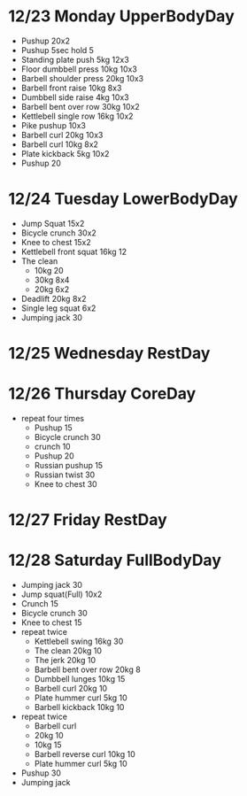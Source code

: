# 12/23 Monday UpperBodyDay
* Pushup 20x2
* Pushup 5sec hold 5
* Standing plate push 5kg 12x3
* Floor dumbbell press 10kg 10x3
* Barbell shoulder press 20kg 10x3
* Barbell front raise 10kg 8x3
* Dumbbell side raise 4kg 10x3
* Barbell bent over row 30kg 10x2
* Kettlebell single row 16kg 10x2
* Pike pushup 10x3
* Barbell curl 20kg 10x3
* Barbell curl 10kg 8x2
* Plate kickback 5kg 10x2
* Pushup 20

# 12/24 Tuesday LowerBodyDay
* Jump Squat 15x2
* Bicycle crunch 30x2
* Knee to chest 15x2
* Kettlebell front squat 16kg 12
* The clean
  * 10kg 20
  * 30kg 8x4
  * 20kg 6x2
* Deadlift 20kg 8x2
* Single leg squat 6x2
* Jumping jack 30

# 12/25 Wednesday RestDay

# 12/26 Thursday CoreDay
* repeat four times
  * Pushup 15
  * Bicycle crunch 30
  * crunch 10
  * Pushup 20
  * Russian pushup 15
  * Russian twist 30
  * Knee to chest 30

# 12/27 Friday RestDay

# 12/28 Saturday FullBodyDay
* Jumping jack 30
* Jump squat(Full) 10x2
* Crunch 15
* Bicycle crunch 30
* Knee to chest 15
* repeat twice
  * Kettlebell swing 16kg 30
  * The clean 20kg 10
  * The jerk 20kg 10
  * Barbell bent over row 20kg 8
  * Dumbbell lunges 10kg 15
  * Barbell curl 20kg 10
  * Plate hummer curl 5kg 10
  * Barbell kickback 10kg 10
* repeat twice
  * Barbell curl
   * 20kg 10
   * 10kg 15
  * Barbell reverse curl 10kg 10
  * Plate hummer curl 5kg 10
* Pushup 30
* Jumping jack
